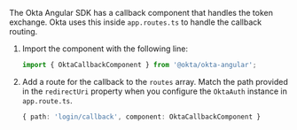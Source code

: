 The Okta Angular SDK has a callback component that handles the token exchange. Okta uses this inside `app.routes.ts` to handle the callback routing.

1. Import the component with the following line:

   ```ts
   import { OktaCallbackComponent } from '@okta/okta-angular';
   ```

2. Add a route for the callback to the `routes` array. Match the path provided in the `redirectUri` property when you configure the `OktaAuth` instance in `app.route.ts`.

   ```ts
   { path: 'login/callback', component: OktaCallbackComponent }
   ```
